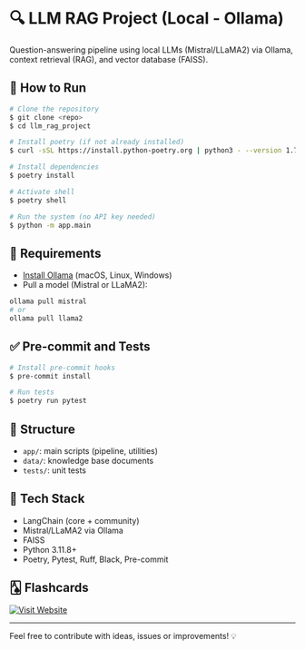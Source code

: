 # 🔍 LLM RAG Project (Local - Ollama)

Question-answering pipeline using local LLMs (Mistral/LLaMA2) via Ollama, context retrieval (RAG), and vector database (FAISS).

## 🚀 How to Run

```bash
# Clone the repository
$ git clone <repo>
$ cd llm_rag_project

# Install poetry (if not already installed)
$ curl -sSL https://install.python-poetry.org | python3 - --version 1.7.1

# Install dependencies
$ poetry install

# Activate shell
$ poetry shell

# Run the system (no API key needed)
$ python -m app.main
```

## 🧠 Requirements

- [Install Ollama](https://ollama.com/download) (macOS, Linux, Windows)
- Pull a model (Mistral or LLaMA2):

```bash
ollama pull mistral
# or
ollama pull llama2
```

## ✅ Pre-commit and Tests

```bash
# Install pre-commit hooks
$ pre-commit install

# Run tests
$ poetry run pytest
```

## 📁 Structure

- `app/`: main scripts (pipeline, utilities)
- `data/`: knowledge base documents
- `tests/`: unit tests

## 🧠 Tech Stack

- LangChain (core + community)
- Mistral/LLaMA2 via Ollama
- FAISS
- Python 3.11.8+
- Poetry, Pytest, Ruff, Black, Pre-commit

## 🂡 Flashcards
[![Visit Website](https://img.shields.io/badge/Open-Click%20Here-blue)](https://ankipro.net/shared_deck/v2_pajQbEpeeL_4961509)

---

Feel free to contribute with ideas, issues or improvements! 💡
